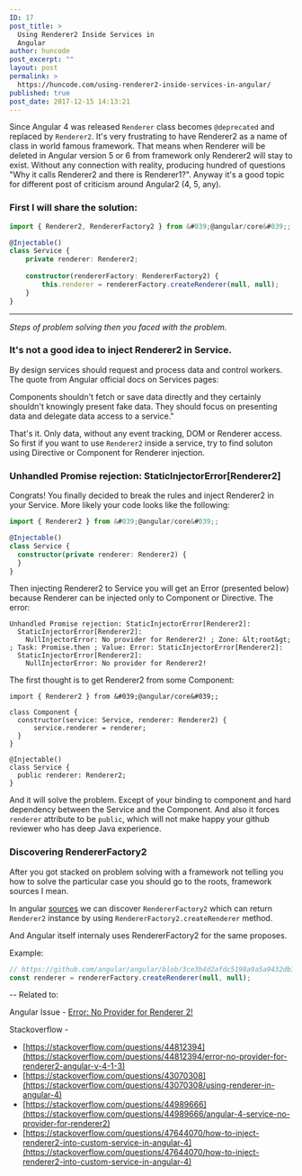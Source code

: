```yaml
---
ID: 17
post_title: >
  Using Renderer2 Inside Services in
  Angular
author: huncode
post_excerpt: ""
layout: post
permalink: >
  https://huncode.com/using-renderer2-inside-services-in-angular/
published: true
post_date: 2017-12-15 14:13:21
---
```

Since Angular 4 was released `Renderer` class becomes `@deprecated` and replaced by `Renderer2`. It's very frustrating to have Renderer2 as a name of class in world famous framework. That means when Renderer will be deleted in Angular version 5 or 6 from framework only Renderer2 will stay to exist. Without any connection with reality, producing hundred of questions "Why it calls Renderer2 and there is Renderer1?". Anyway it's a good topic for different post of criticism around Angular2 (4, 5, any).

### First I will share the solution:

```typescript
import { Renderer2, RendererFactory2 } from &#039;@angular/core&#039;;

@Injectable()
class Service {
    private renderer: Renderer2;
    
    constructor(rendererFactory: RendererFactory2) {
        this.renderer = rendererFactory.createRenderer(null, null);
    }
}
```
---
*Steps of problem solving then you faced with the problem.*

### It's not a good idea to inject Renderer2 in Service.

By design services should request and process data and control workers. The quote from Angular official docs on Services pages:

Components shouldn't fetch or save data directly and they certainly shouldn't knowingly present fake data. They should focus on presenting data and delegate data access to a service."

That's it. Only data, without any event tracking, DOM or Renderer access. So first if you want to use `Renderer2` inside a service, try to find soluton using Directive or Component for Renderer injection.

### Unhandled Promise rejection: StaticInjectorError[Renderer2]

Congrats! You finally decided to break the rules and inject Renderer2 in your Service. More likely your code looks like the following:

```typescript
import { Renderer2 } from &#039;@angular/core&#039;;

@Injectable()
class Service {
  constructor(private renderer: Renderer2) {
  }
}
```

Then injecting Renderer2 to Service you will get an Error (presented below) because Renderer can be injected only to Component or Directive.
The error:

```
Unhandled Promise rejection: StaticInjectorError[Renderer2]: 
  StaticInjectorError[Renderer2]: 
    NullInjectorError: No provider for Renderer2! ; Zone: &lt;root&gt; ; Task: Promise.then ; Value: Error: StaticInjectorError[Renderer2]: 
  StaticInjectorError[Renderer2]: 
    NullInjectorError: No provider for Renderer2!
```

The first thought is to get Renderer2 from some Component:

```
import { Renderer2 } from &#039;@angular/core&#039;;

class Component {
  constructor(service: Service, renderer: Renderer2) {
      service.renderer = renderer;
  }
}

@Injectable()
class Service {
  public renderer: Renderer2;
}
```

And it will solve the problem. Except of your binding to component and hard dependency between the Service and the Component. And also it forces `renderer` attribute to be `public`, which will not make happy your github reviewer who has deep Java experience.


### Discovering RendererFactory2

After you got stacked on problem solving with a framework not telling you how to solve the particular case you should go to the roots, framework sources I mean.

In angular [sources](https://github.com/angular/angular/blob/5.1.1/packages/core/src/render/api.ts#L128) we can discover `RendererFactory2` which can return `Renderer2` instance by using `RendererFactory2.createRenderer` method.

And Angular itself internaly uses RendererFactory2 for the same proposes.

Example:

```typescript
// https://github.com/angular/angular/blob/3ce3b4d2afdc5198a9a5a9432db1f88e2e5d1972/packages/core/src/view/services.ts#L128
const renderer = rendererFactory.createRenderer(null, null);
```

--
Related to:

Angular Issue - [Error: No Provider for Renderer 2!](https://github.com/angular/angular/issues/17824)

Stackoverflow -
- [https://stackoverflow.com/questions/44812394](https://stackoverflow.com/questions/44812394/error-no-provider-for-renderer2-angular-v-4-1-3)
- [https://stackoverflow.com/questions/43070308](https://stackoverflow.com/questions/43070308/using-renderer-in-angular-4)
- [https://stackoverflow.com/questions/44989666](https://stackoverflow.com/questions/44989666/angular-4-service-no-provider-for-renderer2)
- [https://stackoverflow.com/questions/47644070/how-to-inject-renderer2-into-custom-service-in-angular-4](https://stackoverflow.com/questions/47644070/how-to-inject-renderer2-into-custom-service-in-angular-4)